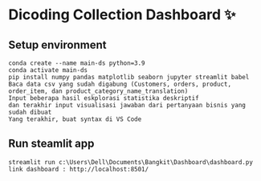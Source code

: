 # Dicoding Collection Dashboard ✨

## Setup environment
```
conda create --name main-ds python=3.9
conda activate main-ds
pip install numpy pandas matplotlib seaborn jupyter streamlit babel
Baca data csv yang sudah digabung (Customers, orders, product, order_item, dan product_category_name_translation)
Input beberapa hasil eskplorasi statistika deskriptif
dan terakhir input visualisasi jawaban dari pertanyaan bisnis yang sudah dibuat
Yang terakhir, buat syntax di VS Code
```

## Run steamlit app
```
streamlit run c:\Users\Dell\Documents\Bangkit\Dashboard\dashboard.py
link dashboard : http://localhost:8501/
```
